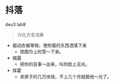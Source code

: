 # 抖落
deu3 lah8
> 兴化方言词典
- 振动衣被等物，使附着的东西洒落下来
  - 把围巾上的雪～下来。
- 揭露
  - 把你的丑事～出来，叫你脸上无光。
- 挥霍
  - 卖房子的几万块钱，不上几个月就捱他～光了。
